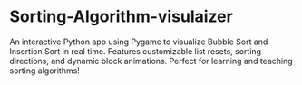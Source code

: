 # Sorting-Algorithm-visulaizer
An interactive Python app using Pygame to visualize Bubble Sort and Insertion Sort in real time. Features customizable list resets, sorting directions, and dynamic block animations. Perfect for learning and teaching sorting algorithms!
